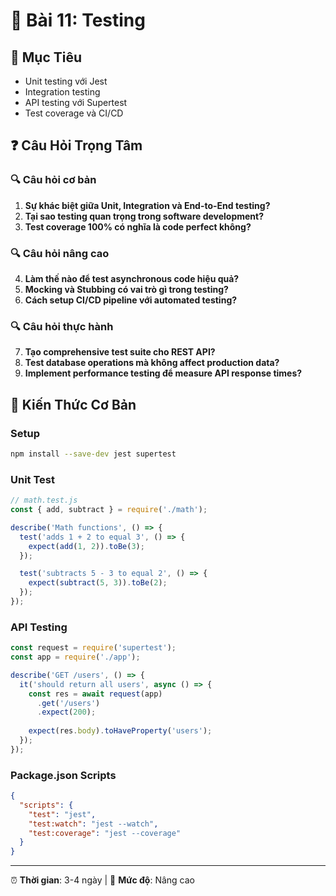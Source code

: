 # 🧪 Bài 11: Testing

## 🎯 Mục Tiêu
- Unit testing với Jest
- Integration testing
- API testing với Supertest
- Test coverage và CI/CD

## ❓ Câu Hỏi Trọng Tâm

### 🔍 Câu hỏi cơ bản
1. **Sự khác biệt giữa Unit, Integration và End-to-End testing?**
2. **Tại sao testing quan trọng trong software development?**
3. **Test coverage 100% có nghĩa là code perfect không?**

### 🔍 Câu hỏi nâng cao
4. **Làm thế nào để test asynchronous code hiệu quả?**
5. **Mocking và Stubbing có vai trò gì trong testing?**
6. **Cách setup CI/CD pipeline với automated testing?**

### 🔍 Câu hỏi thực hành
7. **Tạo comprehensive test suite cho REST API?**
8. **Test database operations mà không affect production data?**
9. **Implement performance testing để measure API response times?**

## 📖 Kiến Thức Cơ Bản

### Setup
```bash
npm install --save-dev jest supertest
```

### Unit Test
```javascript
// math.test.js
const { add, subtract } = require('./math');

describe('Math functions', () => {
  test('adds 1 + 2 to equal 3', () => {
    expect(add(1, 2)).toBe(3);
  });

  test('subtracts 5 - 3 to equal 2', () => {
    expect(subtract(5, 3)).toBe(2);
  });
});
```

### API Testing
```javascript
const request = require('supertest');
const app = require('./app');

describe('GET /users', () => {
  it('should return all users', async () => {
    const res = await request(app)
      .get('/users')
      .expect(200);
    
    expect(res.body).toHaveProperty('users');
  });
});
```

### Package.json Scripts
```json
{
  "scripts": {
    "test": "jest",
    "test:watch": "jest --watch",
    "test:coverage": "jest --coverage"
  }
}
```

---
⏰ **Thời gian**: 3-4 ngày | 🎯 **Mức độ**: Nâng cao 